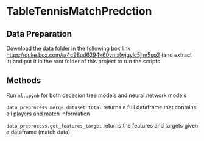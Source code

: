 # TableTennisMatchPredction

## Data Preparation
Download the data folder in the following box link https://duke.box.com/s/4c98ud6294k60ynixlwjgylc5jlm5sp2 (and extract it) and put it in the root folder of this project to run the scripts.

## Methods
Run `ml.ipynb` for both decesion tree models and neural network models  

`data_preprocess.merge_dataset_total` returns a full dataframe that contains all players and match information

`data_preprocess.get_features_target` returns the features and targets given a dataframe (match data)
